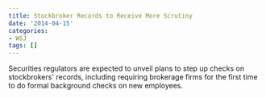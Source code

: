 ```yaml
---
title: Stockbroker Records to Receive More Scrutiny
date: '2014-04-15'
categories:
- WSJ
tags: []
---
```

Securities regulators are expected to unveil plans to step up checks on stockbrokers' records, including requiring brokerage firms for the first time to do formal background checks on new employees.